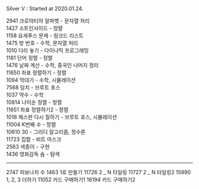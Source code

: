 Silver V : Started at 2020.01.24.

2941 크로아티아 알파벳 - 문자열 처리<br>
1427 소트인사이드 - 정렬<br>
1158 요세푸스 문제 - 링크드 리스트<br>
1475 방 번호 - 수학, 문자열 처리<br>
1010 다리 놓기 - 다이나믹 프로그래밍<br>
1181 단어 정렬 - 정렬<br>
1476 날짜 계산 - 수학, 중국인 나머지 정리<br>
11650 좌표 정렬하기 - 정렬<br>
1094 막대기 - 수학, 시뮬레이션<br>
7568 덩치 - 브루트 포스<br>
1037 약수 - 수학<br>
10814 나이순 정렬 - 정렬<br>
11651 좌표 정렬하기2 - 정렬<br>
1018 체스판 다시 칠하기 - 브루트 포스, 시뮬레이션<br>
11004 K번째 수 - 정렬<br>
10610 30 - 그리디 알고리즘, 정수론<br>
11723 집합 - 비트 마스크<br>
2563 색종이 - 구현<br>
1436 영화감독 숌 - 탐색<br>

---

2747 피보나치 수
1463 1로 만들기
11726 2 _ N 타일링
11727 2 _ N 타일링2
15990 1, 2, 3 더하기
11052 카드 구매하기1
16194 카드 구매하기2
